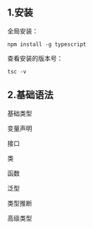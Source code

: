 ## 1.安装

全局安装：

```shell
npm install -g typescript
```

查看安装的版本号：

```shell
tsc -v
```

## 2.基础语法

基础类型

变量声明

接口

类

函数

泛型

类型推断

高级类型